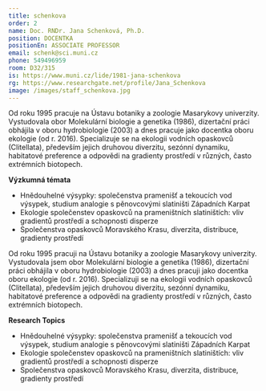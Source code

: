 ```yaml
---
title: schenkova
order: 2
name: Doc. RNDr. Jana Schenková, Ph.D.
position: DOCENTKA
positionEn: ASSOCIATE PROFESSOR
email: schenk@sci.muni.cz
phone: 549496959
room: D32/315
is: https://www.muni.cz/lide/1981-jana-schenkova
rg: https://www.researchgate.net/profile/Jana_Schenkova
image: /images/staff_schenkova.jpg
---
```

<div class="cz">
Od roku 1995 pracuje na Ústavu botaniky a zoologie Masarykovy univerzity. Vystudovala obor Molekulární biologie a genetika (1986), dizertační práci obhájila v oboru hydrobiologie (2003) a dnes pracuje jako docentka oboru ekologie (od r. 2016). Specializuje se na ekologii vodních opaskovců (Clitellata), především jejich druhovou diverzitu, sezónní dynamiku, habitatové preference a odpovědi na gradienty prostředí v různých, často extrémních biotopech.

**Výzkumná témata**

* Hnědouhelné výsypky: společenstva pramenišť a tekoucích vod výsypek, studium analogie s pěnovcovými slatiništi Západních Karpat
* Ekologie společenstev opaskovců na prameništních slatiništích: vliv gradientů prostředí a schopnosti disperze
* Společenstva opaskovců Moravského Krasu, diverzita, distribuce, gradienty prostředí

</div>

<div class="en">
Od roku 1995 pracuji na Ústavu botaniky a zoologie Masarykovy univerzity. Vystudovala jsem obor Molekulární biologie a genetika (1986), dizertační práci obhájila v oboru hydrobiologie (2003) a dnes pracuji jako docentka oboru ekologie (od r. 2016). Specializuji se na ekologii vodních opaskovců (Clitellata), především jejich druhovou diverzitu, sezónní dynamiku, habitatové preference a odpovědi na gradienty prostředí v různých, často extrémních biotopech.

**Research Topics**

* Hnědouhelné výsypky: společenstva pramenišť a tekoucích vod výsypek, studium analogie s pěnovcovými slatiništi Západních Karpat
* Ekologie společenstev opaskovců na prameništních slatiništích: vliv gradientů prostředí a schopnosti disperze
* Společenstva opaskovců Moravského Krasu, diverzita, distribuce, gradienty prostředí

</div>